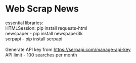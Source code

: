 # Web Scrap News

essential libraries: <br>
HTMLSession: pip install requests-html<br>
newspaper - pip install newspaper3k<br>
serpapi - pip install serpapi<br>
<br>
Generate API key from https://serpapi.com/manage-api-key
<br>
API limit - 100 searches per month

